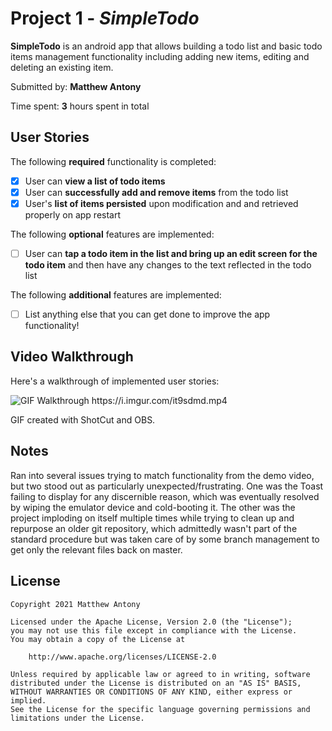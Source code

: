 # Project 1 - *SimpleTodo*

**SimpleTodo** is an android app that allows building a todo list and basic todo items management functionality including adding new items, editing and deleting an existing item.

Submitted by: **Matthew Antony**

Time spent: **3** hours spent in total

## User Stories

The following **required** functionality is completed:

* [x] User can **view a list of todo items**
* [x] User can **successfully add and remove items** from the todo list
* [x] User's **list of items persisted** upon modification and and retrieved properly on app restart

The following **optional** features are implemented:

* [ ] User can **tap a todo item in the list and bring up an edit screen for the todo item** and then have any changes to the text reflected in the todo list

The following **additional** features are implemented:

* [ ] List anything else that you can get done to improve the app functionality!

## Video Walkthrough

Here's a walkthrough of implemented user stories:

<img src='https://i.imgur.com/it9sdmd.mp4' title='GIF Walkthrough' width='' alt='GIF Walkthrough' />
https://i.imgur.com/it9sdmd.mp4

GIF created with ShotCut and OBS.

## Notes

Ran into several issues trying to match functionality from the demo video, but two stood out as particularly unexpected/frustrating. One was the Toast failing to
display for any discernible reason, which was eventually resolved by wiping the emulator device and cold-booting it. The other was the project imploding on itself
multiple times while trying to clean up and repurpose an older git repository, which admittedly wasn't part of the standard procedure but was taken care of by
some branch management to get only the relevant files back on master.

## License

    Copyright 2021 Matthew Antony

    Licensed under the Apache License, Version 2.0 (the "License");
    you may not use this file except in compliance with the License.
    You may obtain a copy of the License at

        http://www.apache.org/licenses/LICENSE-2.0

    Unless required by applicable law or agreed to in writing, software
    distributed under the License is distributed on an "AS IS" BASIS,
    WITHOUT WARRANTIES OR CONDITIONS OF ANY KIND, either express or implied.
    See the License for the specific language governing permissions and
    limitations under the License.
